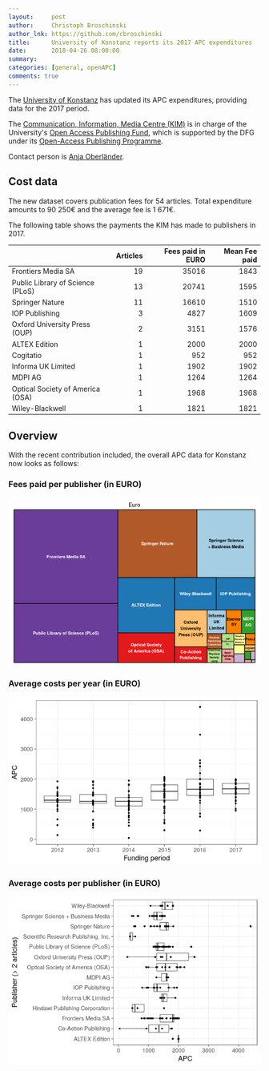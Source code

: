 ```yaml
---
layout:     post
author:     Christoph Broschinski
author_lnk: https://github.com/cbroschinski
title:      University of Konstanz reports its 2017 APC expenditures
date:       2018-04-26 08:00:00
summary:    
categories: [general, openAPC]
comments: true
---
```




The [University of Konstanz](http://www.uni-konstanz.de) has updated its APC expenditures, providing data for the 2017 period.

The [Communication, Information, Media Centre (KIM)](https://www.kim.uni-konstanz.de/en/) is in charge of the University's [Open Access Publishing Fund](https://www.kim.uni-konstanz.de/en/services/scholarly-publishing-and-open-access/open-access-publication-funds/), which is supported by the DFG under its [Open-Access Publishing Programme](http://www.dfg.de/en/research_funding/programmes/infrastructure/lis/funding_opportunities/open_access/).

Contact person is [Anja Oberländer](https://scikon.uni-konstanz.de/personen/anja.oberlaender/).

## Cost data



The new dataset covers publication fees for 54 articles. Total expenditure amounts to 90 250€ and the average fee is 1 671€.

The following table shows the payments the KIM has made to publishers in 2017.


|                                 | Articles| Fees paid in EURO| Mean Fee paid|
|:--------------------------------|--------:|-----------------:|-------------:|
|Frontiers Media SA               |       19|             35016|          1843|
|Public Library of Science (PLoS) |       13|             20741|          1595|
|Springer Nature                  |       11|             16610|          1510|
|IOP Publishing                   |        3|              4827|          1609|
|Oxford University Press (OUP)    |        2|              3151|          1576|
|ALTEX Edition                    |        1|              2000|          2000|
|Cogitatio                        |        1|               952|           952|
|Informa UK Limited               |        1|              1902|          1902|
|MDPI AG                          |        1|              1264|          1264|
|Optical Society of America (OSA) |        1|              1968|          1968|
|Wiley-Blackwell                  |        1|              1821|          1821|

## Overview

With the recent contribution included, the overall APC data for Konstanz now looks as follows:

### Fees paid per publisher (in EURO)

![plot of chunk tree_konstanz_2018_04_26_full](/figure/tree_konstanz_2018_04_26_full-1.png)

###  Average costs per year (in EURO)

![plot of chunk box_konstanz_2018_04_26_year_full](/figure/box_konstanz_2018_04_26_year_full-1.png)

###  Average costs per publisher (in EURO)

![plot of chunk box_konstanz_2018_04_26_publisher_full](/figure/box_konstanz_2018_04_26_publisher_full-1.png)
